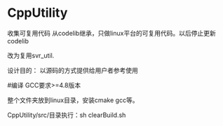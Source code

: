 # CppUtility
收集可复用代码
从codelib继承，只做linux平台的可复用代码。以后停止更新codelib
<!-- 部分代码和 svr_util一样，已svr_util为准。优先维护 -->
改为复用svr_util. 

设计目的：
	以源码的方式提供给用户者参考使用

#编译
GCC要求>=4.8版本

整个文件夹放到linux目录，安装cmake gcc等。

CppUtility/src/目录执行：sh clearBuild.sh

